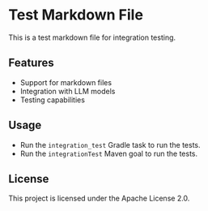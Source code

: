 # Test Markdown File

This is a test markdown file for integration testing.

## Features
- Support for markdown files
- Integration with LLM models
- Testing capabilities

## Usage
- Run the `integration_test` Gradle task to run the tests.
- Run the `integrationTest` Maven goal to run the tests.

## License
This project is licensed under the Apache License 2.0.